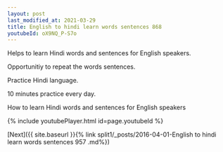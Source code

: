 ```yaml
---
layout: post
last_modified_at: 2021-03-29
title: English to hindi learn words sentences 868 
youtubeId: oX9NQ_P-S7o
---
```

 
 
Helps to learn Hindi words and sentences for English speakers.

Opportunitiy to repeat the words sentences. 

Practice Hindi language. 
 
10 minutes practice every day. 
 
How to learn Hindi words and sentences for English speakers 
 
{% include youtubePlayer.html id=page.youtubeId %}
 
 
[Next]({{ site.baseurl }}{% link  split1/_posts/2016-04-01-English to hindi learn words sentences 957 .md%})
 
